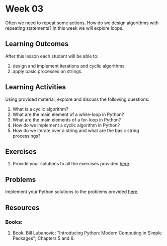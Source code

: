 # Week 03

Often we need to repeat some actions. How do we design algorithms with repeating statements? In this week we will explore loops.

## Learning Outcomes

After this lesson each student will be able to:
1. design and implement iterations and cyclic algorithms.
2. apply basic processes on strings.

## Learning Activities

Using provided material, explore and discuss the following questions:

1. What is a cyclic algorithm?
2. What are the main element of a while-loop in Python?
3. What are the main elements of a for-loop in Python?
4. How do we implement a cyclic algorithm in Python?
5. How do we iterate over a string and what are the basic string processings?


## Exercises

1. Provide your solutions to all the exercises provided [here](https://github.com/afshinamighi/Courses/blob/main/basecamp/week03/inf-bc-w03-python.md).

## Problems

Implement your Python solutions to the problems provided [here](https://github.com/afshinamighi/Courses/blob/main/basecamp/week03/inf-bc-w03-python.md).


## Resources
### Books:
1. Book, Bill Lubanovic; "Introducing Python: Modern Computing in Simple Packages"; Chapters 5 and 6.

